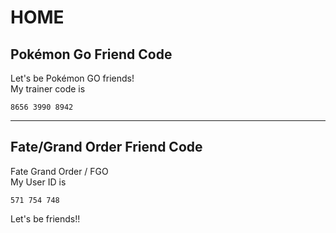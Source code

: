 # HOME

## Pokémon Go Friend Code
Let's be Pokémon GO friends!  
My trainer code is  

```
8656 3990 8942
```

---

## Fate/Grand Order Friend Code

Fate Grand Order / FGO  
My User ID is

```
571 754 748
```

Let's be friends!!
